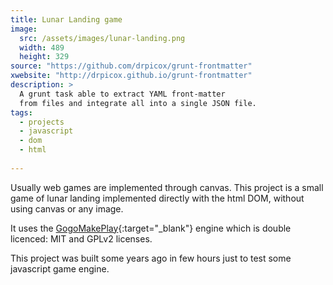 ```yaml
---
title: Lunar Landing game
image:
  src: /assets/images/lunar-landing.png
  width: 489
  height: 329
source: "https://github.com/drpicox/grunt-frontmatter"
xwebsite: "http://drpicox.github.io/grunt-frontmatter"
description: > 
  A grunt task able to extract YAML front-matter
  from files and integrate all into a single JSON file.
tags:
  - projects
  - javascript
  - dom
  - html
  
---
```

Usually web games are implemented through canvas.
This project is a small game of lunar landing
implemented directly with the html DOM, without
using canvas or any image.

It uses the [GogoMakePlay](http://gogomakeplay.com/){:target="_blank"} engine
which is double licenced: MIT and GPLv2 licenses.

This project was built some years ago
in few hours just to test some javascript game engine.

